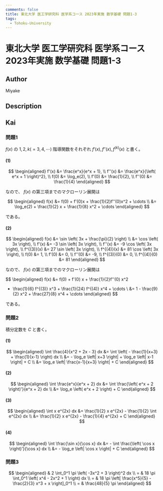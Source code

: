 ```yaml
---
comments: false
title: 東北大学 医工学研究科 医学系コース 2023年実施 数学基礎 問題1-3
tags:
  - Tohoku-University
---
```

# 東北大学 医工学研究科 医学系コース 2023年実施 数学基礎 問題1-3

## **Author**
Miyake

## **Description**

## **Kai**
### 問題1
$f(x)$ の $1, 2, k (=3,4,\cdots)$ 階導関数をそれぞれ
$f'(x), f''(x), f^{(k)}(x)$ と書く。

#### (1)

$$
\begin{aligned}
f'(x) &= \frac{e^x}{e^x + 1},
\\
f''(x) &= \frac{e^x}{\left( e^x + 1 \right)^2},
\\
f(0) &= \log_e(2),
\\
f'(0) &= \frac{1}{2},
\\
f''(0) &= \frac{1}{4}
\end{aligned}
$$

なので、 $f(x)$ の第三項までのマクローリン展開は

$$
\begin{aligned}
f(x)
&= f(0) + f'(0)x + \frac{1}{2}f''(0)x^2 + \cdots
\\
&= \log_e(2) + \frac{1}{2} x + \frac{1}{8} x^2 + \cdots
\end{aligned}
$$

である。

#### (2)

$$
\begin{aligned}
f(x) &= \sin \left( 3x + \frac{\pi}{2} \right)
\\
&= \cos \left( 3x \right),
\\
f'(x) &= -3 \sin \left( 3x \right),
\\
f''(x) &= -9 \cos \left( 3x \right),
\\
f^{(3)}(x) &= 27 \sin \left( 3x \right),
\\
f^{(4)}(x) &= 81 \cos \left( 3x \right),
\\
f(0) &= 1,
\\
f'(0) &= 0,
\\
f''(0) &= -9,
\\
f^{(3)}(0) &= 0,
\\
f^{(4)}(0) &= 81
\end{aligned}
$$

なので、 $f(x)$ の第三項までのマクローリン展開は

$$
\begin{aligned}
f(x)
&= f(0) + f'(0) x + \frac{1}{2}f''(0) x^2
+ \frac{1}{6} f^{(3)} x^3 + \frac{1}{24} f^{(4)} x^4 + \cdots
\\
&= 1 - \frac{9}{2} x^2 + \frac{27}{8} x^4 + \cdots
\end{aligned}
$$

である。

### 問題2
積分定数を $C$ と書く。

#### (1)

$$
\begin{aligned}
\int \frac{4}{x^2 + 2x - 3} dx
&= \int \left( - \frac{1}{x+3} + \frac{1}{x-1} \right) dx
\\
&= - \log_e \left| x+3 \right| + \log_e \left| x-1 \right| + C
\\
&= \log_e \left| \frac{x-1}{x+3} \right| + C
\end{aligned}
$$

#### (2)

$$
\begin{aligned}
\int \frac{e^x}{e^x + 2} dx
&= \int \frac{\left( e^x + 2 \right)'}{e^x + 2} dx
\\
&= \log_e \left( e^x + 2 \right) + C
\end{aligned}
$$

#### (3)

$$
\begin{aligned}
\int x e^{2x} dx
&= \frac{1}{2} x e^{2x} - \frac{1}{2} \int e^{2x} dx
\\
&= \frac{1}{2} x e^{2x} - \frac{1}{4} e^{2x} + C
\end{aligned}
$$

#### (4)

$$
\begin{aligned}
\int \frac{\sin x}{\cos x} dx
&= - \int \frac{\left( \cos x \right)'}{\cos x} dx
\\
&= - \log_e \left| \cos x \right| + C
\end{aligned}
$$

### 問題3

$$
\begin{aligned}
& 2 \int_0^1 \pi \left( -3x^2 + 3 \right)^2 dx
\\
= & 18 \pi \int_0^1 \left( x^4 - 2x^2 + 1 \right) dx
\\
= & 18 \pi \left[ \frac{x^5}{5} - \frac{2}{3} x^3 + x \right]_0^1
\\
= & \frac{48}{5} \pi
\end{aligned}
$$